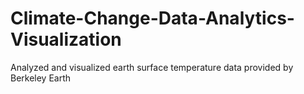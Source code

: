 # Climate-Change-Data-Analytics-Visualization
Analyzed and visualized earth surface temperature data provided by Berkeley Earth
